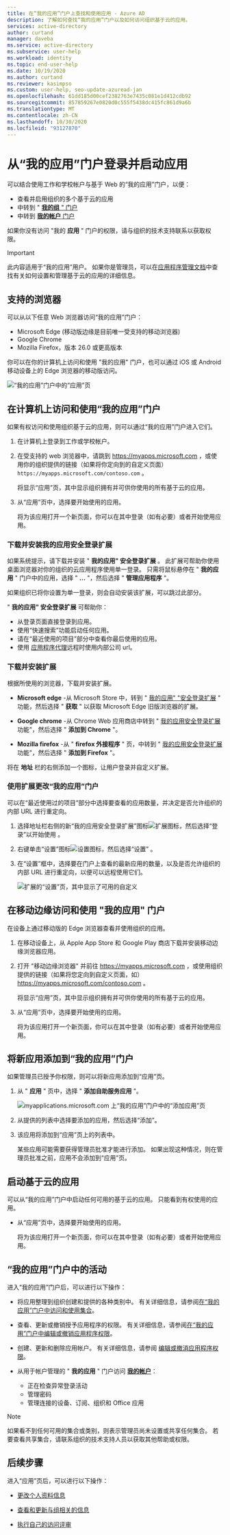 ```yaml
---
title: 在“我的应用”门户上查找和使用应用 - Azure AD
description: 了解如何查找“我的应用”门户以及如何访问组织基于云的应用。
services: active-directory
author: curtand
manager: daveba
ms.service: active-directory
ms.subservice: user-help
ms.workload: identity
ms.topic: end-user-help
ms.date: 10/19/2020
ms.author: curtand
ms.reviewer: kasimpso
ms.custom: user-help, seo-update-azuread-jan
ms.openlocfilehash: 61dd185d00cef2382763e7435c081e1d412cdb92
ms.sourcegitcommit: 857859267e0820d0c555f5438dc415fc861d9a6b
ms.translationtype: MT
ms.contentlocale: zh-CN
ms.lasthandoff: 10/30/2020
ms.locfileid: "93127870"
---
```

# <a name="sign-in-and-start-apps-from-the-my-apps-portal"></a>从“我的应用”门户登录并启动应用

可以结合使用工作和学校帐户与基于 Web 的“我的应用”门户，以便：

- 查看并启用组织的多个基于云的应用
- 中转到 " [**我的组** " 门户](https://account.activedirectory.windowsazure.com/r#/groups)
- 中转到 [**我的帐户** 门户](https://myaccount.microsoft.com/)

如果你没有访问 "我的 **应用** " 门户的权限，请与组织的技术支持联系以获取权限。

> [!IMPORTANT]
> 此内容适用于“我的应用”用户。 如果你是管理员，可以在[应用程序管理文档](../manage-apps/index.yml)中查找有关如何设置和管理基于云的应用的详细信息。

## <a name="supported-browsers"></a>支持的浏览器

可以从以下任意 Web 浏览器访问“我的应用”门户：

- Microsoft Edge (移动版边缘是目前唯一受支持的移动浏览器) 
- Google Chrome
- Mozilla Firefox，版本 26.0 或更高版本

你可以在你的计算机上访问和使用 "我的应用" 门户，也可以通过 iOS 或 Android 移动设备上的 Edge 浏览器的移动版访问。

![“我的应用”门户中的“应用”页](media/my-apps-portal/my-apps-home.png)

## <a name="access-and-use-the-my-apps-portal-on-your-computer"></a>在计算机上访问和使用“我的应用”门户

如果有权访问和使用组织基于云的应用，则可以通过“我的应用”门户进入它们。

1. 在计算机上登录到工作或学校帐户。

1. 在受支持的 web 浏览器中，请跳到 https://myapps.microsoft.com ，或使用你的组织提供的链接（如果将你定向到的自定义页面） `https://myapps.microsoft.com/contoso.com` 。

   将显示“应用”页，其中显示组织拥有并可供你使用的所有基于云的应用。

1. 从“应用”页中，选择要开始使用的应用。

   将为该应用打开一个新页面，你可以在其中登录（如有必要）或者开始使用应用。

### <a name="download-and-install-the-my-apps-secure-sign-in-extension"></a>下载并安装我的应用安全登录扩展

如果系统提示，请下载并安装 " **我的应用" 安全登录扩展** 。 此扩展可帮助你使用桌面浏览器对你的组织的云应用程序使用单一登录。 只需将鼠标悬停在 " **我的应用** " 门户中的应用，选择 " **...** "，然后选择 " **管理应用程序** "。

如果组织已将你设置为单一登录，则会自动安装该扩展，可以跳过此部分。

" **我的应用" 安全登录扩展** 可帮助你：

- 从登录页面直接登录到应用。
- 使用“快速搜索”功能启动任何应用。
- 请在“最近使用的项目”部分中查看你最后使用的应用。
- 使用 [应用程序代理](../manage-apps/application-proxy.md)远程时使用内部公司 url。

### <a name="to-download-and-install-the-extension"></a>下载并安装扩展

根据所使用的浏览器，下载并安装扩展。

- **Microsoft edge** -从 Microsoft Store 中，转到 " [我的应用" "安全登录扩展](https://microsoftedge.microsoft.com/addons/detail/my-apps-secure-signin-ex/gaaceiggkkiffbfdpmfapegoiohkiipl) " 功能，然后选择 " **获取** " 以获取 Microsoft Edge 旧版浏览器的扩展。

- **Google chrome** -从 Chrome Web 应用商店中转到 " [我的应用安全登录扩展](https://chrome.google.com/webstore/detail/my-apps-secure-sign-in-ex/ggjhpefgjjfobnfoldnjipclpcfbgbhl) 功能"，然后选择 " **添加到 Chrome** "。

- **Mozilla firefox** -从 " **firefox 外接程序** " 页，中转到 " [我的应用安全登录扩展](https://addons.mozilla.org/firefox/addon/access-panel-extension/) 功能"，然后选择 " **添加到 Firefox** "。

将在 **地址** 栏的右侧添加一个图标，让用户登录并自定义扩展。

### <a name="to-change-your-my-apps-portal-using-the-extension"></a>使用扩展更改“我的应用”门户

可以在“最近使用过的项目”部分中选择要查看的应用数量，并决定是否允许组织的内部 URL 进行重定向。

1. 选择地址栏右侧的新“我的应用安全登录扩展”图标![扩展图标](media/my-apps-portal/my-apps-portal-extension-icon.png)，然后选择“登录”以开始使用  。

1. 右键单击“设置”图标![设置图标](media/my-apps-portal/my-apps-portal-extension-settings-icon.png)，然后选择“设置” 。

1. 在“设置”框中，选择要在门户上查看的最新应用的数量，以及是否允许组织的内部 URL 进行重定向，以便可以远程使用它们。

   ![扩展的“设置”页，其中显示了可用的自定义](media/my-apps-portal/my-apps-portal-extension-settings-page.png)

## <a name="access-and-use-the-my-apps-portal-on-mobile-edge"></a>在移动边缘访问和使用 "我的应用" 门户

在设备上通过移动版的 Edge 浏览器查看并使用组织的应用。

1. 在移动设备上，从 Apple App Store 和 Google Play 商店下载并安装移动边缘浏览器应用。

1. 打开 "移动边缘浏览器" 并前往 https://myapps.microsoft.com ，或使用组织提供的链接（如果将您定向到自定义页面，如） https://myapps.microsoft.com/contoso.com 。

   将显示“应用”页，其中显示组织拥有并可供你使用的所有基于云的应用。

1. 从“应用”页中，选择要开始使用的应用。

   将为该应用打开一个新页面，你可以在其中登录（如有必要）或者开始使用应用。

## <a name="add-a-new-app-to-the-my-apps-portal"></a>将新应用添加到“我的应用”门户

如果管理员已授予你权限，则可以将新应用添加到“应用”页。

1. 从 " **应用** " 页中，选择 " **添加自助服务应用** "。

   ![myapplications.microsoft.com 上“我的应用”门户中的“添加应用”页](media/my-apps-portal/my-apps-portal-add-app-link.png)

1. 从提供的列表中选择要添加的应用，然后选择“添加”。

1. 该应用将添加到“应用”页上的列表中。

   某些应用可能需要获得管理员批准才能进行添加。 如果出现这种情况，则在管理员批准之前，应用不会添加到“应用”页。

## <a name="start-a-cloud-based-app"></a>启动基于云的应用

可以从“我的应用”门户中启动任何可用的基于云的应用。 只能看到有权使用的应用。

- 从“应用”页中，选择要开始使用的应用。

   将为该应用打开一个新页面，你可以在其中登录（如有必要）或者开始使用应用。

## <a name="activities-in-the-my-apps-portal"></a>“我的应用”门户中的活动

进入“我的应用”门户后，可以进行以下操作：

- 将应用整理到组织创建和提供的各种类别中。 有关详细信息，请参阅[在“我的应用”门户中访问和使用集合](my-applications-portal-workspaces.md)。
- 查看、更新或撤销授予应用程序的权限。 有关详细信息，请参阅[在“我的应用”门户中编辑或撤销应用程序权限](my-applications-portal-permissions-saved-accounts.md)。
- 创建、更新和删除应用帐户。 有关详细信息，请参阅 [编辑或撤消应用程序权限](my-applications-portal-permissions-saved-accounts.md)。
- 从用于帐户管理的 " **我的应用** " 门户访问 [**我的帐户**](my-account-portal-overview.md)：
  
  - 正在检查异常登录活动
  - 管理密码
  - 管理连接的设备、订阅、组织和 Office 应用

>[!NOTE]
>如果看不到任何可用的集合或类别，则表示管理员尚未设置或共享任何集合。 若要查看共享集合，请联系组织的技术支持人员以获取其他帮助或权限。

## <a name="next-steps"></a>后续步骤

进入“应用”页后，可以进行以下操作：

- [更改个人资料信息](./my-account-portal-settings.md)

- [查看和更新与组相关的信息](my-apps-portal-end-user-groups.md)

- [执行自己的访问评审](my-apps-portal-end-user-access-reviews.md)